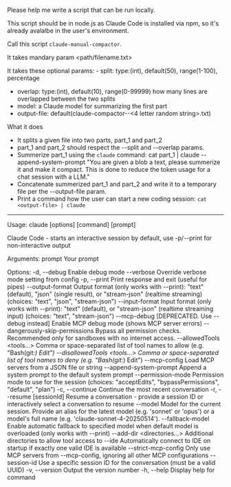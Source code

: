 Please help me write a script that can be run locally.

This script should be in node.js as Claude Code is installed via npm, so it's already avalalbe in the user's environment.

Call this script `claude-manual-compactor`.

It takes mandary param <path/filename.txt>

It takes these optional params: - split: type:(int), default(50), range(1-100), percentage
- overlap: type:(int), default(10), range(0-99999) how many lines are overlapped between the two splits
- model: a Claude model for summarizing the first part
- output-file: default(claude-compactor-<yyyy-mm-dd-hh-mm-ss>-<4 letter random string>.txt)


What it does

- It splits a given file into two parts, part_1 and part_2
- part_1 and part_2 should respect the --split and --overlap params.
- Summerize part_1 using the `claude` command: cat part_1 | claude --append-system-prompt "You are given a blob a text, please summerize it and make it compact. This is done to reduce the token usage for a chat session with a LLM."
- Concatenate summerized part_1 and part_2 and write it to a temporary file per the --output-file param. 
- Print a command how the user can start a new coding session: `cat <output-file> | claude`



----
Usage: claude [options] [command] [prompt]

Claude Code - starts an interactive session by default, use -p/--print for non-interactive output

Arguments:
  prompt                           Your prompt

Options:
  -d, --debug                      Enable debug mode
  --verbose                        Override verbose mode setting from config
  -p, --print                      Print response and exit (useful for pipes)
  --output-format <format>         Output format (only works with --print): "text" (default), "json" (single result), or "stream-json" (realtime streaming)
                                   (choices: "text", "json", "stream-json")
  --input-format <format>          Input format (only works with --print): "text" (default), or "stream-json" (realtime streaming input) (choices: "text",
                                   "stream-json")
  --mcp-debug                      [DEPRECATED. Use --debug instead] Enable MCP debug mode (shows MCP server errors)
  --dangerously-skip-permissions   Bypass all permission checks. Recommended only for sandboxes with no internet access.
  --allowedTools <tools...>        Comma or space-separated list of tool names to allow (e.g. "Bash(git:*) Edit")
  --disallowedTools <tools...>     Comma or space-separated list of tool names to deny (e.g. "Bash(git:*) Edit")
  --mcp-config <file or string>    Load MCP servers from a JSON file or string
  --append-system-prompt <prompt>  Append a system prompt to the default system prompt
  --permission-mode <mode>         Permission mode to use for the session (choices: "acceptEdits", "bypassPermissions", "default", "plan")
  -c, --continue                   Continue the most recent conversation
  -r, --resume [sessionId]         Resume a conversation - provide a session ID or interactively select a conversation to resume
  --model <model>                  Model for the current session. Provide an alias for the latest model (e.g. 'sonnet' or 'opus') or a model's full name (e.g.
                                   'claude-sonnet-4-20250514').
  --fallback-model <model>         Enable automatic fallback to specified model when default model is overloaded (only works with --print)
  --add-dir <directories...>       Additional directories to allow tool access to
  --ide                            Automatically connect to IDE on startup if exactly one valid IDE is available
  --strict-mcp-config              Only use MCP servers from --mcp-config, ignoring all other MCP configurations
  --session-id <uuid>              Use a specific session ID for the conversation (must be a valid UUID)
  -v, --version                    Output the version number
  -h, --help                       Display help for command
